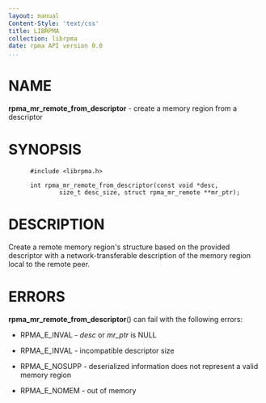 ```yaml
---
layout: manual
Content-Style: 'text/css'
title: LIBRPMA
collection: librpma
date: rpma API version 0.0
...
```


[comment]: <> (SPDX-License-Identifier: BSD-3-Clause)
[comment]: <> (Copyright 2020, Intel Corporation)

NAME
====

**rpma\_mr\_remote\_from\_descriptor** - create a memory region from a
descriptor

SYNOPSIS
========

          #include <librpma.h>

          int rpma_mr_remote_from_descriptor(const void *desc,
                  size_t desc_size, struct rpma_mr_remote **mr_ptr);

DESCRIPTION
===========

Create a remote memory region\'s structure based on the provided
descriptor with a network-transferable description of the memory region
local to the remote peer.

ERRORS
======

**rpma\_mr\_remote\_from\_descriptor**() can fail with the following
errors:

-   RPMA\_E\_INVAL - *desc* or *mr\_ptr* is NULL

-   RPMA\_E\_INVAL - incompatible descriptor size

-   RPMA\_E\_NOSUPP - deserialized information does not represent a
    valid memory region

-   RPMA\_E\_NOMEM - out of memory

